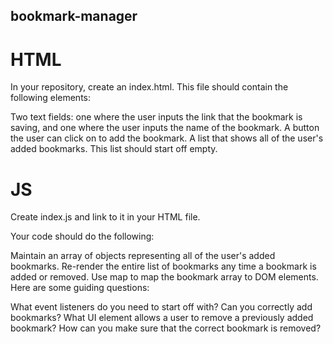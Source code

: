 ## bookmark-manager

# HTML
In your repository, create an index.html. This file should contain the following elements:

Two text fields: one where the user inputs the link that the bookmark is saving, and one where the user inputs the name of the bookmark.
A button the user can click on to add the bookmark.
A list that shows all of the user's added bookmarks.
This list should start off empty.

# JS
Create index.js and link to it in your HTML file.

Your code should do the following:

Maintain an array of objects representing all of the user's added bookmarks.
Re-render the entire list of bookmarks any time a bookmark is added or removed.
Use map to map the bookmark array to DOM elements.
Here are some guiding questions:

What event listeners do you need to start off with?
Can you correctly add bookmarks?
What UI element allows a user to remove a previously added bookmark?
How can you make sure that the correct bookmark is removed?
